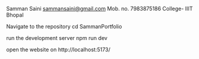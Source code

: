 Samman Saini
sammansaini@gmail.com
Mob. no. 7983875186
College- IIIT Bhopal

Navigate to the repository 
    cd SammanPortfolio

run the development server
    npm run dev

open the website on 
    http://localhost:5173/